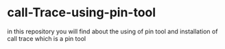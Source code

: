 # call-Trace-using-pin-tool
in this repository you will find about the using of pin tool and installation of call trace which is a pin tool
